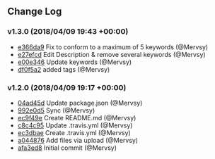 ## Change Log

### v1.3.0 (2018/04/09 19:43 +00:00)
- [e366da9](https://github.com/Mervsy/VSCode-Front-End-Extension-Pack/commit/e366da9c0f2d8d2082dcf86206ea6dd540938916) Fix to conform to a maximum of 5 keywords (@Mervsy)
- [e27efcd](https://github.com/Mervsy/VSCode-Front-End-Extension-Pack/commit/e27efcdf4723d3a5664824f207a80ba727b3e784) Edit Description & remove several keywords (@Mervsy)
- [e00e346](https://github.com/Mervsy/VSCode-Front-End-Extension-Pack/commit/e00e3466dfdd2d9b6aaf501cb60335e9f8a8a992) Update keywords (@Mervsy)
- [df0f5a2](https://github.com/Mervsy/VSCode-Front-End-Extension-Pack/commit/df0f5a276bbe137c09aa5f748c840d6899a79ebe) added tags (@Mervsy)

### v1.2.0 (2018/04/09 19:17 +00:00)
- [04ad45d](https://github.com/Mervsy/VSCode-Front-End-Extension-Pack/commit/04ad45d1147032eb87cef8a4f576bd35ff560ade) Update package.json (@Mervsy)
- [992e0d5](https://github.com/Mervsy/VSCode-Front-End-Extension-Pack/commit/992e0d50f713c9f6a310ef5492ef9d6b9ea8e0ad) Sync (@Mervsy)
- [ec9f49e](https://github.com/Mervsy/VSCode-Front-End-Extension-Pack/commit/ec9f49e26a94f66ca66573648941bc7c573d69a4) Create README.md (@Mervsy)
- [c8c4c95](https://github.com/Mervsy/VSCode-Front-End-Extension-Pack/commit/c8c4c957edcb0491f4a8f0d7c025e0b78a2ca73e) Update .travis.yml (@Mervsy)
- [ec3dbae](https://github.com/Mervsy/VSCode-Front-End-Extension-Pack/commit/ec3dbae6885463f679393d097a973e6ac62cab16) Create .travis.yml (@Mervsy)
- [a044876](https://github.com/Mervsy/VSCode-Front-End-Extension-Pack/commit/a044876f65457a11204848f9f857a035204a8037) Add files via upload (@Mervsy)
- [afa3ed8](https://github.com/Mervsy/VSCode-Front-End-Extension-Pack/commit/afa3ed8f826a873232bd92dbbf2a94c81e903779) Initial commit (@Mervsy)